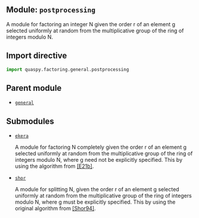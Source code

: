 ## Module: <code>postprocessing</code>
A module for factoring an integer N given the order r of an element g selected uniformly at random from the multiplicative group of the ring of integers modulo N.

## Import directive
```python
import quaspy.factoring.general.postprocessing
```

## Parent module
- [<code>general</code>](../README.md)

## Submodules
- [<code>ekera</code>](ekera/README.md)

  A module for factoring N completely given the order r of an element g selected uniformly at random from the multiplicative group of the ring of integers modulo N, where g need not be explicitly specified. This by using the algorithm from [[E21b]](https://doi.org/10.1007/s11128-021-03069-1).

- [<code>shor</code>](shor/README.md)

  A module for splitting N, given the order r of an element g selected uniformly at random from the multiplicative group of the ring of integers modulo N, where g must be explicitly specified. This by using the original algorithm from [[Shor94]](https://doi.org/10.1109/SFCS.1994.365700).

